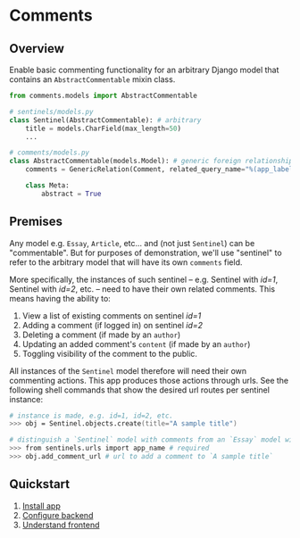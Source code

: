 # Comments

## Overview

Enable basic commenting functionality for an arbitrary Django model that contains an `AbstractCommentable` mixin class.

```python
from comments.models import AbstractCommentable

# sentinels/models.py
class Sentinel(AbstractCommentable): # arbitrary
    title = models.CharField(max_length=50)
    ...

# comments/models.py
class AbstractCommentable(models.Model): # generic foreign relationships to comments
    comments = GenericRelation(Comment, related_query_name="%(app_label)s_%(class)ss")

    class Meta:
        abstract = True
```

## Premises

Any model e.g. `Essay`, `Article`, etc... and (not just `Sentinel`) can be "commentable". But for purposes of demonstration, we'll use "sentinel" to refer to the arbitrary model that will have its own `comments` field.

More specifically, the instances of such sentinel – e.g. Sentinel with _id=1_, Sentinel with _id=2_, etc. – need to have their own related comments. This means having the ability to:

1. View a list of existing comments on sentinel _id=1_
2. Adding a comment (if logged in) on sentinel _id=2_
3. Deleting a comment (if made by an `author`)
4. Updating an added comment's `content` (if made by an `author`)
5. Toggling visibility of the comment to the public.

All instances of the `Sentinel` model therefore will need their own commenting actions. This app produces those actions through urls. See the following shell commands that show the desired url routes per sentinel instance:

```zsh
# instance is made, e.g. id=1, id=2, etc.
>>> obj = Sentinel.objects.create(title="A sample title")

# distinguish a `Sentinel` model with comments from an `Essay` model with comments using the app_name
>>> from sentinels.urls import app_name # required
>>> obj.add_comment_url # url to add a comment to `A sample title`
```

## Quickstart

1. [Install app](./comments/docs/setup.md)
2. [Configure backend](./comments/docs/backend.md)
3. [Understand frontend](./comments/docs/frontend.md)
